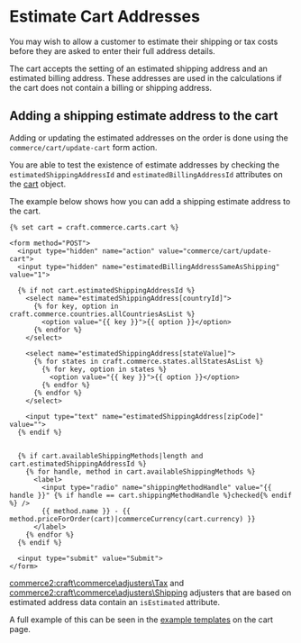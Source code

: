 # Estimate Cart Addresses

You may wish to allow a customer to estimate their shipping or tax costs before they are asked to enter their full address details.

The cart accepts the setting of an estimated shipping address and an estimated billing address. These addresses are used in the calculations if the cart does not contain a billing or shipping address.

## Adding a shipping estimate address to the cart

Adding or updating the estimated addresses on the order is done using the `commerce/cart/update-cart` form action.

You are able to test the existence of estimate addresses by checking the `estimatedShippingAddressId` and `estimatedBillingAddressId` attributes on the [cart](commerce2:craft\commerce\elements\Order) object.

The example below shows how you can add a shipping estimate address to the cart.

```twig
{% set cart = craft.commerce.carts.cart %}

<form method="POST">
  <input type="hidden" name="action" value="commerce/cart/update-cart">
  <input type="hidden" name="estimatedBillingAddressSameAsShipping" value="1">

  {% if not cart.estimatedShippingAddressId %}
    <select name="estimatedShippingAddress[countryId]">
      {% for key, option in craft.commerce.countries.allCountriesAsList %}
        <option value="{{ key }}">{{ option }}</option>
      {% endfor %}
    </select>

    <select name="estimatedShippingAddress[stateValue]">
      {% for states in craft.commerce.states.allStatesAsList %}
        {% for key, option in states %}
          <option value="{{ key }}">{{ option }}</option>
        {% endfor %}
      {% endfor %}
    </select>

    <input type="text" name="estimatedShippingAddress[zipCode]" value="">
  {% endif %}


  {% if cart.availableShippingMethods|length and cart.estimatedShippingAddressId %}
    {% for handle, method in cart.availableShippingMethods %}
      <label>
        <input type="radio" name="shippingMethodHandle" value="{{ handle }}" {% if handle == cart.shippingMethodHandle %}checked{% endif %} />
        {{ method.name }} - {{ method.priceForOrder(cart)|commerceCurrency(cart.currency) }}
      </label>
    {% endfor %}
  {% endif %}

  <input type="submit" value="Submit">
</form>
```

<commerce2:craft\commerce\adjusters\Tax> and <commerce2:craft\commerce\adjusters\Shipping> adjusters that are based on estimated address data contain an `isEstimated` attribute.

A full example of this can be seen in the [example templates](example-templates.md) on the cart page.
